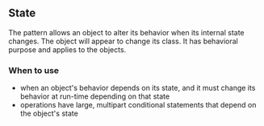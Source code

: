## State

The pattern allows an object to alter its behavior when its internal state changes.
The object will appear to change its class. It has behavioral purpose and applies 
to the objects.

### When to use

* when an object's behavior depends on its state, and it must change its behavior at run-time depending on that state
* operations have large, multipart conditional statements that depend on the object's state
